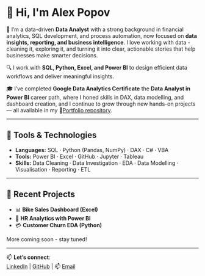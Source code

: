 # 👋 Hi, I'm Alex Popov

💼 I’m a data-driven **Data Analyst** with a strong background in financial analytics, SQL development, and process automation, now focused on **data insights, reporting, and business intelligence**.
I love working with data - cleaning it, exploring it, and turning it into clear, actionable stories that help businesses make smarter decisions.

🔍 I work with **SQL, Python, Excel, and Power BI** to design efficient data workflows and deliver meaningful insights.

🎓 I’ve completed **Google Data Analytics Certificate** the **Data Analyst in Power BI** career path, where I honed skills in DAX, data modelling, and dashboard creation, and I continue to grow through new hands-on projects — all available in my 📁[Portfolio repository](https://github.com/AlexPopov88/Portfolio).

---

## 🚀 Tools & Technologies
- **Languages:** SQL · Python (Pandas, NumPy) · DAX · C# · VBA
- **Tools:** Power BI · Excel · GitHub · Jupyter · Tableau
- **Skills:** Data Cleaning · Data Investigation · EDA · Data Modelling · Visualisation · Reporting · ETL

---

## 📌 Recent Projects
- 📊 **Bike Sales Dashboard (Excel)**
- 👥 **HR Analytics with Power BI**
- 💳 **Customer Churn EDA (Python)**

More coming soon - stay tuned!

---

📫 **Let’s connect**:  
[LinkedIn](https://www.linkedin.com/in/aleksandrpopov88) | [GitHub](https://github.com/AlexPopov88) | 📫 [Email](aleksandr.v.popov@protonmail.com)
